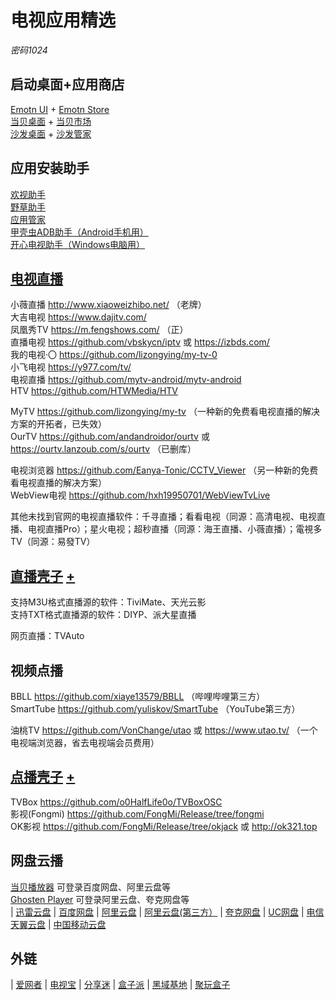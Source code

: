 # 电视应用精选
*密码1024*

## 启动桌面+应用商店

[Emotn UI](https://app.emotn.com/ui/) + [Emotn Store](https://app.emotn.com/)  
[当贝桌面](https://www.dangbei.com/zhuomian/) + [当贝市场](https://www.dangbei.com/apps/)  
[沙发桌面](https://www.shafa.com/launcher) + [沙发管家](https://www.shafa.com/market)  

## 应用安装助手
[欢视助手](https://zhushou.huan.tv/)  
[野草助手](https://www.yecao.net/)  
[应用管家](https://pd.qq.com/s/fvauombf8?b=9)  
[甲壳虫ADB助手（Android手机用）](https://github.com/didjdk/adbhelper)  
[开心电视助手（Windows电脑用）](https://www.kaixindianshi.com/)  

## [电视直播](https://vinswu.lanzouw.com/b0e6di7ze "下载直播软件，密码1024") 
小薇直播 http://www.xiaoweizhibo.net/ （老牌）  
大吉电视 https://www.dajitv.com/  
凤凰秀TV https://m.fengshows.com/ （正）  
直播电视 https://github.com/vbskycn/iptv 或 https://izbds.com/  
我的电视·〇 https://github.com/lizongying/my-tv-0  
小飞电视 https://y977.com/tv/  
电视直播 https://github.com/mytv-android/mytv-android  
HTV https://github.com/HTWMedia/HTV  

MyTV https://github.com/lizongying/my-tv （一种新的免费看电视直播的解决方案的开拓者，已失效）  
OurTV https://github.com/andandroidor/ourtv 或 https://ourtv.lanzoub.com/s/ourtv  （已删库）

电视浏览器 https://github.com/Eanya-Tonic/CCTV_Viewer （另一种新的免费看电视直播的解决方案）  
WebView电视 https://github.com/hxh19950701/WebViewTvLive  

其他未找到官网的电视直播软件：千寻直播；看看电视（同源：高清电视、电视直播、电视直播Pro）；星火电视；超秒直播（同源：海王直播、小薇直播）；電視多TV（同源：易發TV）

## [直播壳子](https://vinswu.lanzouw.com/b0e6di8di "下载直播壳子，密码1024") [+](https://github.com/vinswu/vinswu.github.io/blob/main/live/readme.md#直播源 "直播源分享")

支持M3U格式直播源的软件：TiviMate、天光云影  
支持TXT格式直播源的软件：DIYP、派大星直播  

网页直播：TVAuto

## 视频点播

BBLL https://github.com/xiaye13579/BBLL （哔哩哔哩第三方）  
SmartTube https://github.com/yuliskov/SmartTube （YouTube第三方）  

油桃TV https://github.com/VonChange/utao 或 https://www.utao.tv/ （一个电视端浏览器，省去电视端会员费用）  

## [点播壳子](https://vinswu.lanzouw.com/b0e6mo2aj "下载点播壳子，密码1024") [+](https://github.com/vinswu/vinswu.github.io/tree/main/tvbox#在线接口 "点播资源接口分享")

TVBox https://github.com/o0HalfLife0o/TVBoxOSC   
影视(Fongmi) https://github.com/FongMi/Release/tree/fongmi  
OK影视 https://github.com/FongMi/Release/tree/okjack 或 http://ok321.top  

## 网盘云播

[当贝播放器](https://www.dangbei.com/player/) 可登录百度网盘、阿里云盘等  
[Ghosten Player](https://github.com/GhostenEditor/Ghosten-Player) 可登录阿里云盘、夸克网盘等  
| [迅雷云盘](https://tv.xunlei.com/)
| [百度网盘](https://pan.baidu.com/download)
| [阿里云盘](https://www.alipan.com/download/tvdownload)
| [阿里云盘(第三方）](https://aliyunpantv.pages.dev/download.html)
| [夸克网盘](https://pan.quark.cn/)
| [UC网盘](https://drive.uc.cn/)
| [电信天翼云盘](https://home.cloud.189.cn/web/download.html)
| [中国移动云盘](https://yun.139.com/w/#/client)


## 外链
| [爱网者](https://www.iwzhe.com/tv)
| [电视宝](https://www.itvapp.net/)
| [分享迷](https://www.fenxm.com/tv)
| [盒子派](https://www.hezipie.com/dsrj)
| [黑域基地](https://www.hybase.com/shouji/tv/)
| [聚玩盒子](https://www.juwanhezi.com/tv)
